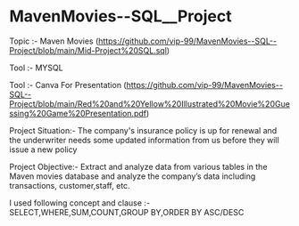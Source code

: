 # MavenMovies--SQL__Project



Topic :- Maven Movies (https://github.com/vip-99/MavenMovies--SQL--Project/blob/main/Mid-Project%20SQL.sql)


Tool  :- MYSQL

Tool  :- Canva For Presentation  (https://github.com/vip-99/MavenMovies--SQL--Project/blob/main/Red%20and%20Yellow%20Illustrated%20Movie%20Guessing%20Game%20Presentation.pdf)







Project Situation:-
The company's insurance policy is up for
renewal and the underwriter needs some updated information from us before they will issue a new policy





Project Objective:- 
Extract and analyze data from various tables in the Maven movies database and analyze the company’s data including transactions, customer,staff, etc.




I used following concept and clause :-
SELECT,WHERE,SUM,COUNT,GROUP BY,ORDER BY ASC/DESC



